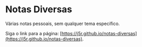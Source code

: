 # Notas Diversas
Várias notas pessoais, sem qualquer tema específico.

Siga o link para a página: [https://j5r.github.io/notas-diversas](https://j5r.github.io/notas-diversas).
 
